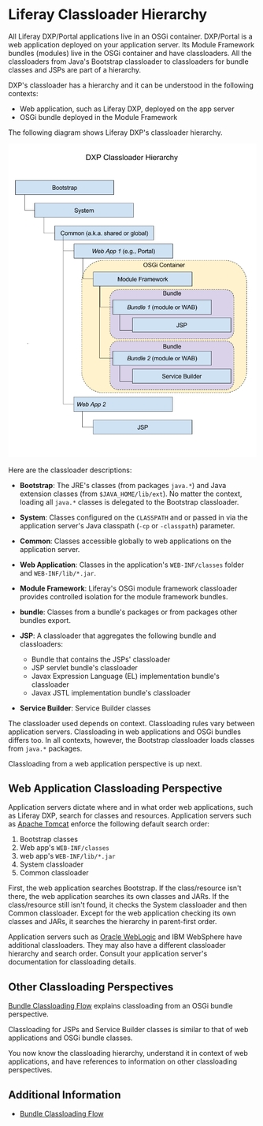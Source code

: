 # Liferay Classloader Hierarchy

All Liferay DXP/Portal applications live in an OSGi container. DXP/Portal is a web application deployed on your application server. Its Module Framework bundles (modules) live in the OSGi container and have classloaders. All the classloaders from Java's Bootstrap classloader to classloaders for bundle classes and JSPs are part of a hierarchy.

DXP's classloader has a hierarchy and it can be understood in the following contexts:

* Web application, such as Liferay DXP, deployed on the app server
* OSGi bundle deployed in the Module Framework

The following diagram shows Liferay DXP's classloader hierarchy.

![Figure 1.0: Here is Liferay's classloader hierarchy.](./liferay-classloader-hierarchy/images/01.png)

Here are the classloader descriptions:

* **Bootstrap**: The JRE's classes (from packages `java.*`) and Java extension classes (from `$JAVA_HOME/lib/ext`). No matter the context, loading all `java.*` classes is delegated to the Bootstrap classloader.

* **System**: Classes configured on the `CLASSPATH` and or passed in via the application server's Java classpath (`-cp` or `-classpath`) parameter.

* **Common**: Classes accessible globally to web applications on the application server.

* **Web Application**: Classes in the application's `WEB-INF/classes` folder and `WEB-INF/lib/*.jar`.

* **Module Framework**: Liferay's OSGi module framework classloader provides controlled isolation for the module framework bundles.

* **bundle**: Classes from a bundle's packages or from packages other bundles export.

* **JSP**: A classloader that aggregates the following bundle and classloaders:

    * Bundle that contains the JSPs' classloader
    * JSP servlet bundle's classloader
    * Javax Expression Language (EL) implementation bundle's classloader
    * Javax JSTL implementation bundle's classloader

* **Service Builder**: Service Builder classes

The classloader used depends on context. Classloading rules vary between application servers. Classloading in web applications and OSGi bundles differs too. In all contexts, however, the Bootstrap classloader loads classes from `java.*` packages.

Classloading from a web application perspective is up next.

## Web Application Classloading Perspective

Application servers dictate where and in what order web applications, such as Liferay DXP, search for classes and resources. Application servers such as [Apache Tomcat](https://tomcat.apache.org/tomcat-9.0-doc/class-loader-howto.html) enforce the following default search order:

1. Bootstrap classes
1. Web app's `WEB-INF/classes`
1. web app's `WEB-INF/lib/*.jar`
1. System classloader
1. Common classloader

First, the web application searches Bootstrap. If the class/resource isn't there, the web application searches its own classes and JARs. If the class/resource still isn't found, it checks the System classloader and then Common classloader. Except for the web application checking its own classes and JARs, it searches the hierarchy in parent-first order.

Application servers such as [Oracle WebLogic](https://docs.oracle.com/cd/E19501-01/819-3659/beadf/index.html) and IBM WebSphere have additional classloaders. They may also have a different classloader hierarchy and search order. Consult your application server's documentation for classloading details.

## Other Classloading Perspectives

[Bundle Classloading Flow](./bundle-classloading-flow.md) explains classloading from an OSGi bundle perspective.

Classloading for JSPs and Service Builder classes is similar to that of web applications and OSGi bundle classes.

You now know the classloading hierarchy, understand it in context of web applications, and have references to information on other classloading perspectives.

## Additional Information

* [Bundle Classloading Flow](./bundle-classloading-flow.md)